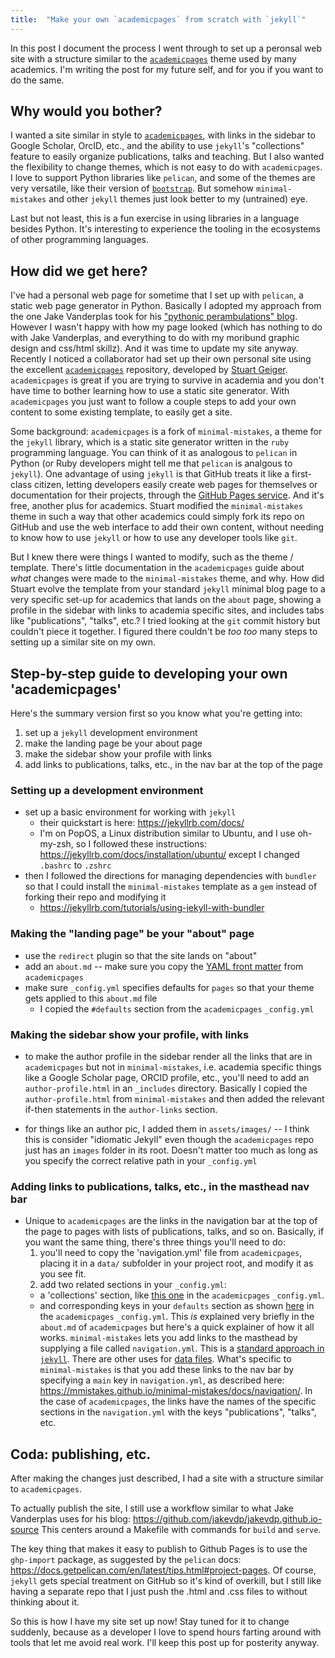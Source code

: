 ```yaml
---
title:  "Make your own `academicpages` from scratch with `jekyll`"
---
```


In this post I document the process I went through
to set up a peronsal web site with a structure
similar to the [`academicpages`](https://academicpages.github.io/) theme
used by many academics.
I'm writing the post for my future self,
and for you if you want to do the same.

## Why would you bother?

I wanted a site similar in style to [`academicpages`](https://academicpages.github.io/),
with links in the sidebar to Google Scholar, OrcID, etc.,
and the ability to use `jekyll`'s "collections" feature
to easily organize publications, talks and teaching.
But I also wanted the flexibility to change themes,
which is not easy to do with `academicpages`.
I love to support Python libraries like `pelican`,
and some of the themes are very versatile,
like their version of
[`bootstrap`](https://github.com/getpelican/pelican-themes/tree/master/pelican-bootstrap3).
But somehow `minimal-mistakes` and other `jekyll` themes just look better
to my (untrained) eye.

Last but not least, this is a fun exercise
in using libraries in a language besides Python.
It's interesting to experience the tooling in the ecosystems
of other programming languages.

## How did we get here?

I've had a personal web page for sometime that I set up with
`pelican`, a static web page generator in Python.
Basically I adopted my approach from the one Jake Vanderplas took for his
["pythonic perambulations" blog](https://github.com/jakevdp/jakevdp.github.io-source/).
However I wasn't happy with how my page looked
(which has nothing to do with Jake Vanderplas,
and everything to do with my moribund graphic design and css/html skillz).
And it was time to update my site anyway.
Recently I noticed a collaborator had set up their own personal site using the
excellent [`academicpages`](https://academicpages.github.io/) repository,
developed by [Stuart Geiger](https://stuartgeiger.com/).
`academicpages` is great if you are trying to survive in academia
and you don't have time to bother learning how to use a static site generator.
With `academicpages` you just want to follow a couple steps to add your own
content to some existing template, to easily get a site.

Some background:
`academicpages` is a fork of `minimal-mistakes`,
a theme for the `jekyll` library,
which is a static site generator written in
the `ruby` programming language.
You can think of it as analogous to `pelican` in Python
(or Ruby developers might tell me that `pelican` is analgous to `jekyll`).
One advantage of using `jekyll` is that
GitHub treats it like a first-class citizen,
letting developers easily create web pages for themselves or documentation
for their projects, through the
[GitHub Pages service](https://docs.github.com/en/free-pro-team@latest/github/working-with-github-pages/about-github-pages-and-jekyll).
And it's free, another plus for academics.
Stuart modified the `minimal-mistakes` theme in such a way
that other academics could simply fork its repo
on GitHub and use the web interface to add their own content,
without needing to know how to use `jekyll`
or how to use any developer tools like `git`.

But I knew there were things I wanted to modify, such as the theme / template.
There's little documentation in the `academicpages` guide about
*what* changes were made to the `minimal-mistakes` theme, and why.
How did Stuart evolve the template from your standard `jekyll`
minimal blog page to a very specific set-up for academics
that lands on the `about` page, showing a profile in the sidebar
with links to academia specific sites, and
includes tabs like "publications", "talks", etc.?
I tried looking at the `git` commit history but couldn't
piece it together.
I figured there couldn't be *too too* many steps
to setting up a similar site on my own.

## Step-by-step guide to developing your own 'academicpages'
Here's the summary version first so you know what you're getting into:
1. set up a `jekyll` development environment
2. make the landing page be your about page
3. make the sidebar show your profile with links
4. add links to publications, talks, etc., in the nav bar at the top of the page

### Setting up a development environment
* set up a basic environment for working with `jekyll`
  - their quickstart is here: <https://jekyllrb.com/docs/>
  - I'm on PopOS, a Linux distribution similar to Ubuntu, and I use oh-my-zsh,
    so I followed these instructions: <https://jekyllrb.com/docs/installation/ubuntu/>
    except I changed `.bashrc` to `.zshrc`
* then I followed the directions for managing dependencies with `bundler`
  so that I could install the `minimal-mistakes` template as a `gem`
  instead of forking their repo and modifying it
  + <https://jekyllrb.com/tutorials/using-jekyll-with-bundler>

### Making the "landing page" be your "about" page
* use the `redirect` plugin so that the site lands on "about"
* add an `about.md` --
  make sure you copy the [YAML front matter](https://jekyllrb.com/docs/front-matter/)
  from `academicpages`
* make sure `_config.yml` specifies defaults for `pages` so that your
  theme gets applied to this `about.md` file
  + I copied the `#defaults` section from the `academicpages` `_config.yml`

### Making the sidebar show your profile, with links
+ to make the author profile in the sidebar render all the links that are
  in `academicpages` but not in `minimal-mistakes`, i.e. academia specific
  things like a Google Scholar page, ORCID profile, etc., you'll need to add
  an `author-profile.html` in an `_includes` directory.
  Basically I copied the `author-profile.html` from `minimal-mistakes` and
  then added the relevant if-then statements in the `author-links` section.
* for things like an author pic, I added them in `assets/images/` -- I think
  this is consider "idiomatic Jekyll" even though the `academicpages` repo
  just has an `images` folder in its root. Doesn't matter too much as long
  as you specify the correct relative path in your `_config.yml`

### Adding links to publications, talks, etc., in the masthead nav bar
* Unique to `academicpages` are the links in the navigation bar
  at the top of the page to pages with lists of publications, talks,
  and so on.
  Basically, if you want the same thing, there's three things you'll need to do:
  1. you'll need to copy the 'navigation.yml' file from `academicpages`,
  placing it in a `data/` subfolder in your project root,
  and modify it as you see fit.
  2. add two related sections in your `_config.yml`:
    + a 'collections' section,
      like [this one](https://github.com/academicpages/academicpages.github.io/blob/25c30de2b4ce3e3f23559384699bb4b9865d6473/_config.yml#L176)
      in the `academicpages` `_config.yml`.
    + and corresponding keys in your `defaults` section
      as shown [here](https://github.com/academicpages/academicpages.github.io/blob/25c30de2b4ce3e3f23559384699bb4b9865d6473/_config.yml#L212)
      in the `academicpages` `_config.yml`.
  This *is* explained very briefly in the `about.md` of `academicpages` but
  here's a quick explainer of how it all works.
  `minimal-mistakes` lets you add links to the masthead
  by supplying a file called `navigation.yml`.
  This is a
  [standard approach in `jekyll`](https://jekyllrb.com/tutorials/navigation/).
  There are other uses for [data files](https://jekyllrb.com/docs/datafiles/).
  What's specific to `minimal-mistakes` is that you
  add these links to the nav bar by specifying a `main` key
  in `navigation.yml`, as described here:
  <https://mmistakes.github.io/minimal-mistakes/docs/navigation/>.
  In the case of `academicpages`,
  the links have the names of the specific sections
    in the `navigation.yml` with the keys "publications", "talks", etc.

## Coda: publishing, etc.

After making the changes just described, I had a site
with a structure similar to `academicpages`.

To actually publish the site, I still use a workflow similar to
what Jake Vanderplas uses for his blog:
<https://github.com/jakevdp/jakevdp.github.io-source>
This centers around a Makefile with commands for `build` and `serve`.

The key thing that makes it easy to publish to Github Pages is to
use the `ghp-import` package, as suggested by the `pelican` docs:
<https://docs.getpelican.com/en/latest/tips.html#project-pages>.
Of course, `jekyll` gets special treatment on GitHub
so it's kind of overkill,
but I still like having a separate repo that I just push the
.html and .css files to without thinking about it.

So this is how I have my site set up now!
Stay tuned for it to change suddenly,
because as a developer I love to spend hours
farting around with tools that let me avoid real work.
I'll keep this post up for posterity anyway.
